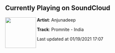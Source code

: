 ## Currently Playing on SoundCloud

[<img align="left" width="100" src="https://i1.sndcdn.com/artworks-tjOlvMqq9a7ULJc1-MOt18A-t50x50.jpg">](https://soundcloud.com/anjunadeep/promnite-india-3)

**Artist**: Anjunadeep 

**Track**: Promnite - India

Last updated at 01/19/2021 17:07
